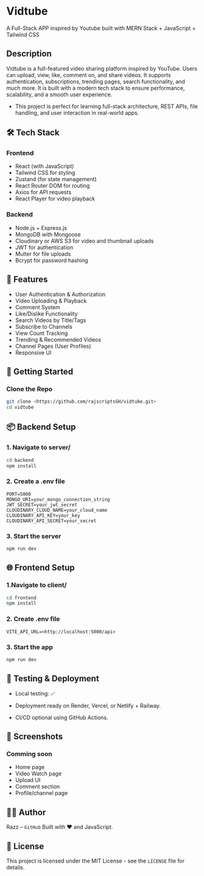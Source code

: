 # Vidtube

A Full-Stack APP inspired by Youtube built with MERN Stack + JavaScript + Tailwind CSS

## Description

Vidtube is a full-featured video sharing platform inspired by YouTube. Users can upload, view, like, comment on, and share videos. It supports authentication, subscriptions, trending pages, search functionality, and much more. It is built with a modern tech stack to ensure performance, scalability, and a smooth user experience.

- This project is perfect for learning full-stack architecture, REST APIs, file handling, and user interaction in real-world apps.

## 🛠️ Tech Stack

### Frontend

- React (with JavaScript)
- Tailwind CSS for styling
- Zustand (for state management)
- React Router DOM for routing
- Axios for API requests
- React Player for video playback

### Backend

- Node.js + Express.js
- MongoDB with Mongoose
- Cloudinary or AWS S3 for video and thumbnail uploads
- JWT for authentication
- Multer for file uploads
- Bcrypt for password hashing

## 🔐 Features

- User Authentication & Authorization
- Video Uploading & Playback
- Comment System
- Like/Dislike Functionality
- Search Videos by Title/Tags
- Subscribe to Channels
- View Count Tracking
- Trending & Recommended Videos
- Channel Pages (User Profiles)
- Responsive UI

## 🚀 Getting Started

### Clone the Repo

```bash
git clone <https://github.com/rajscriptsGH/vidtube.git>
cd vidtube
```

## 📦 Backend Setup

### 1. Navigate to server/

```bash
cd backend
npm install
```

### 2. Create a .env file

```env
PORT=5000
MONGO_URI=your_mongo_connection_string
JWT_SECRET=your_jwt_secret
CLOUDINARY_CLOUD_NAME=your_cloud_name
CLOUDINARY_API_KEY=your_key
CLOUDINARY_API_SECRET=your_secret
```

### 3. Start the server

```bash
npm run dev
```

## 🌐 Frontend Setup

### 1.Navigate to client/

```bash
cd frontend
npm install
```

### 2. Create .env file

```env
VITE_API_URL=<http://localhost:5000/api>
```

### 3. Start the app

```bash
npm run dev
```

## 🧪 Testing & Deployment

- Local testing: ✅

- Deployment ready on Render, Vercel, or Netlify + Railway.

- CI/CD optional using GitHub Actions.

## 📸 Screenshots

### Comming soon

- Home page
- Video Watch page
- Upload UI
- Comment section
- Profile/channel page

## 🧑‍💻 Author

Razz – ```GitHub```
Built with ❤️ and JavaScript.

## 📄 License

This project is licensed under the MIT License - see the ```LICENSE``` file for details.
